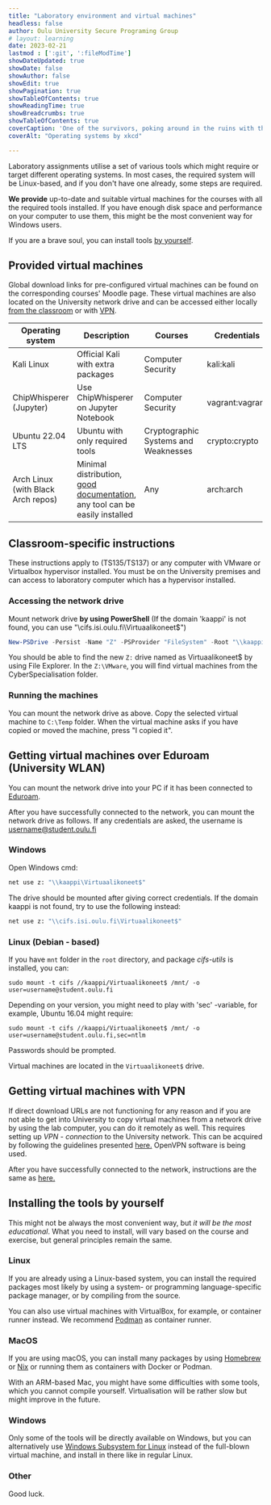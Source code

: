 ```yaml
---
title: "Laboratory environment and virtual machines"
headless: false
author: Oulu University Secure Programing Group
# layout: learning
date: 2023-02-21
lastmod : [':git', ':fileModTime']
showDateUpdated: true
showDate: false
showAuthor: false
showEdit: true
showPagination: true 
showTableOfContents: true
showReadingTime: true
showBreadcrumbs: true
showTableOfContents: true
coverCaption: 'One of the survivors, poking around in the ruins with the point of a spear, uncovers a singed photo of Richard Stallman. They stare in silence. "This," one of them finally says, "This is a man who BELIEVED in something. Source: [xkcd](https://xkcd.com/1508/)'
coverAlt: "Operating systems by xkcd"

---
```


Laboratory assignments utilise a set of various tools which might require or target different operating systems.
In most cases, the required system will be Linux-based, and if you don't have one already, some steps are required.

**We provide** up-to-date and suitable virtual machines for the courses with all the required tools installed.
If you have enough disk space and performance on your computer to use them, this might be the most convenient way for Windows users.

If you are a brave soul, you can install tools [by yourself](#installing-the-tools-by-yourself).

## Provided virtual machines

Global download links for pre-configured virtual machines can be found on the corresponding courses' Moodle page.
These virtual machines are also located on the University network drive and can be accessed either locally [from the classroom](#classroom-specific-instructions) or with [VPN](#getting-virtual-machines-with-vpn).

| Operating system | Description | Courses | Credentials |
|---|---|---|---|
| Kali Linux | Official Kali with extra packages | Computer Security | kali:kali |
| ChipWhisperer (Jupyter) | Use ChipWhisperer on Jupyter Notebook | Computer Security | vagrant:vagrant |
| Ubuntu 22.04 LTS | Ubuntu with only required tools | Cryptographic Systems and Weaknesses | crypto:crypto |
| Arch Linux (with Black Arch repos) | Minimal distribution, [good documentation](https://wiki.archlinux.org/title/Arch_Linux), any tool can be easily installed | Any | arch:arch |



## Classroom-specific instructions 

These instructions apply to (TS135/TS137) or any computer with VMware or Virtualbox hypervisor installed.
You must be on the University premises and can access to laboratory computer which has a hypervisor installed.

### Accessing the network drive

Mount network drive **by using PowerShell** (If the domain 'kaappi' is not found, you can use "\\cifs.isi.oulu.fi\Virtuaalikoneet$")

```powershell
New-PSDrive -Persist -Name "Z" -PSProvider "FileSystem" -Root "\\kaappi\Virtuaalikoneet$"
```

You should be able to find the new `Z:` drive named as Virtuaalikoneet$ by using File Explorer.
In the `Z:\VMware`, you will find virtual machines from the CyberSpecialisation folder.

### Running the machines

You can mount the network drive as above.
Copy the selected virtual machine to `C:\Temp` folder.
When the virtual machine asks if you have copied or moved the machine, press "I copied it".

## Getting virtual machines over Eduroam (University WLAN)

You can mount the network drive into your PC if it has been connected to [Eduroam](https://ict.oulu.fi/16970/?page&lang=en).

After you have successfully connected to the network, you can mount the network drive as follows. If any credentials are asked, the username is username@student.oulu.fi

### Windows

Open Windows cmd:

```cmd
net use z: "\\kaappi\Virtuaalikoneet$"
```

The drive should be mounted after giving correct credentials.
If the domain kaappi is not found, try to use the following instead:

```cmd
net use z: "\\cifs.isi.oulu.fi\Virtuaalikoneet$" 
```

### Linux (Debian - based)
If you have `mnt` folder in the `root` directory, and package *cifs-utils* is installed, you can:

```shell
sudo mount -t cifs //kaappi/Virtuaalikoneet$ /mnt/ -o user=username@student.oulu.fi
```
Depending on your version, you might need to play with 'sec' -variable, for example, Ubuntu 16.04 might require:
```shell
sudo mount -t cifs //kaappi/Virtuaalikoneet$ /mnt/ -o user=username@student.oulu.fi,sec=ntlm
```
Passwords should be prompted.

Virtual machines are located in the `Virtuaalikoneet$` drive.



## Getting virtual machines with VPN

If direct download URLs are not functioning for any reason and if you are not able to get into University to copy virtual machines from a network drive by using the lab computer, you can do it remotely as well.
This requires setting up *VPN - connection* to the University network.
This can be acquired by following the guidelines presented [here.](https://www.oulu.fi/en/for-students/supporting-your-studies-and-contact-information-students/it-services-students/remote-desktops) OpenVPN software is being used.

After you have successfully connected to the network, instructions are the same as [here.](#getting-virtual-machines-over-eduroam-university-wlan)

## Installing the tools by yourself

This might not be always the most convenient way, but *it will be the most educational*.
What you need to install, will vary based on the course and exercise, but general principles remain the same.

### Linux

If you are already using a Linux-based system, you can install the required packages most likely by using a system- or programming language-specific package manager, or by compiling from the source.

You can also use virtual machines with VirtualBox, for example, or container runner instead.
We recommend [Podman](https://podman.io/) as container runner.

### MacOS

If you are using macOS, you can install many packages by using [Homebrew](https://brew.sh/) or [Nix](https://nixos.org/) or running them as containers with Docker or Podman.

With an ARM-based Mac, you might have some difficulties with some tools, which you cannot compile yourself.
Virtualisation will be rather slow but might improve in the future.

### Windows

Only some of the tools will be directly available on Windows, but you can alternatively use [Windows Subsystem for Linux](https://learn.microsoft.com/en-us/windows/wsl/) instead of the full-blown virtual machine, and install in there like in regular Linux.

### Other

Good luck.

